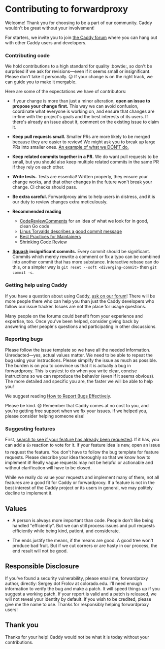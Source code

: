 # Contributing to forwardproxy

Welcome! Thank you for choosing to be a part of our community. Caddy wouldn't be great without your involvement!

For starters, we invite you to join [the Caddy forum](https://caddy.community) where you can hang out with other Caddy users and developers.

### Contributing code

We hold contributions to a high standard for quality :bowtie:, so don't be surprised if we ask for revisions&mdash;even if it seems small or insignificant. Please don't take it personally. :wink: If your change is on the right track, we can guide you to make it mergable.

Here are some of the expectations we have of contributors:

- If your change is more than just a minor alteration, **open an issue to propose your change first.** This way we can avoid confusion, coordinate what everyone is working on, and ensure that changes are in-line with the project's goals and the best interests of its users. If there's already an issue about it, comment on the existing issue to claim it.

- **Keep pull requests small.** Smaller PRs are more likely to be merged because they are easier to review! We might ask you to break up large PRs into smaller ones. [An example of what we DON'T do.](https://twitter.com/iamdevloper/status/397664295875805184)

- **Keep related commits together in a PR.** We do want pull requests to be small, but you should also keep multiple related commits in the same PR if they rely on each other.

- **Write tests.** Tests are essential! Written properly, they ensure your change works, and that other changes in the future won't break your change. CI checks should pass.

- **Be extra careful.** Forwardproxy aims to help users in distress, and it is our duty to review changes extra meticulously.

- **Recommended reading**

  - [CodeReviewComments](https://github.com/golang/go/wiki/CodeReviewComments) for an idea of what we look for in good, clean Go code
  - [Linus Torvalds describes a good commit message](https://gist.github.com/matthewhudson/1475276)
  - [Best Practices for Maintainers](https://opensource.guide/best-practices/)
  - [Shrinking Code Review](https://alexgaynor.net/2015/dec/29/shrinking-code-review/)

- **[Squash](http://gitready.com/advanced/2009/02/10/squashing-commits-with-rebase.html) insignificant commits.** Every commit should be significant. Commits which merely rewrite a comment or fix a typo can be combined into another commit that has more substance. Interactive rebase can do this, or a simpler way is `git reset --soft <diverging-commit>` then `git commit -s`.

### Getting help using Caddy

If you have a question about using Caddy, [ask on our forum](https://caddy.community)! There will be more people there who can help you than just the Caddy developers who follow our issue tracker. Issues are not the place for usage questions.

Many people on the forums could benefit from your experience and expertise, too. Once you've been helped, consider giving back by answering other people's questions and participating in other discussions.

### Reporting bugs

Please follow the issue template so we have all the needed information. Unredacted&mdash;yes, actual values matter. We need to be able to repeat the bug using your instructions. Please simplify the issue as much as possible. The burden is on you to convince us that it is actually a bug in forwardproxy. This is easiest to do when you write clear, concise instructions so we can reproduce the behavior (even if it seems obvious). The more detailed and specific you are, the faster we will be able to help you!

We suggest reading [How to Report Bugs Effectively](http://www.chiark.greenend.org.uk/~sgtatham/bugs.html).

Please be kind. :smile: Remember that Caddy comes at no cost to you, and you're getting free support when we fix your issues. If we helped you, please consider helping someone else!

### Suggesting features

First, [search to see if your feature has already been requested](https://github.com/abcdsxg/forwardproxy/issues). If it has, you can add a :+1: reaction to vote for it. If your feature idea is new, open an issue to request the feature. You don't have to follow the bug template for feature requests. Please describe your idea thoroughly so that we know how to implement it! Really vague requests may not be helpful or actionable and without clarification will have to be closed.

While we really do value your requests and implement many of them, not all features are a good fit for Caddy or forwardproxy. If a feature is not in the best interest of the Caddy project or its users in general, we may politely decline to implement it.

## Values

- A person is always more important than code. People don't like being handled "efficiently". But we can still process issues and pull requests efficiently while being kind, patient, and considerate.

- The ends justify the means, if the means are good. A good tree won't produce bad fruit. But if we cut corners or are hasty in our process, the end result will not be good.

## Responsible Disclosure

If you've found a security vulnerability, please email me, forwardproxy author, directly: Sergey dot Frolov at colorado.edu. I'll need enough information to verify the bug and make a patch. It will speed things up if you suggest a working patch. If your report is valid and a patch is released, we will not reveal your identity by default. If you wish to be credited, please give me the name to use. Thanks for responsibly helping forwardproxy users!

## Thank you

Thanks for your help! Caddy would not be what it is today without your contributions.
